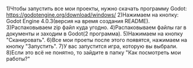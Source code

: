 1)Чтобы запустить все мои проекты, нужно скачать программу Godot: https://godotengine.org/download/windows/
  2)Нажимаем на кнопку: Godot Engine 4.0.3(версия на время создания README).
  3)Распаковываем zip файл куда угодно.
  4)Распаковываем файлы rar в документы и заходим в Godot(2 программа).
  5)Нажимаем на кнопку "Сканировать".
  6)Все мои проеты после этого появятся, нажимаем на кнопку "Запустить".
  7)У вас запустится игра, которую вы выбрали.
  8)Если это всё не понятно, то зайдите в папку "Как посмотреть мои работы?"
